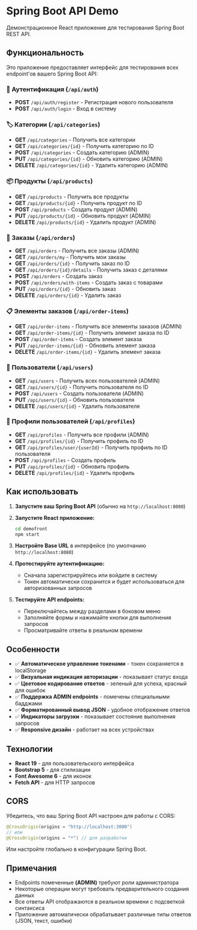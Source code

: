 # Spring Boot API Demo

Демонстрационное React приложение для тестирования Spring Boot REST API.

## Функциональность

Это приложение предоставляет интерфейс для тестирования всех endpoint'ов вашего Spring Boot API:

### 🔐 Аутентификация (`/api/auth`)
- **POST** `/api/auth/register` - Регистрация нового пользователя
- **POST** `/api/auth/login` - Вход в систему

### 🏷️ Категории (`/api/categories`)
- **GET** `/api/categories` - Получить все категории
- **GET** `/api/categories/{id}` - Получить категорию по ID
- **POST** `/api/categories` - Создать категорию (ADMIN)
- **PUT** `/api/categories/{id}` - Обновить категорию (ADMIN)
- **DELETE** `/api/categories/{id}` - Удалить категорию (ADMIN)

### 📦 Продукты (`/api/products`)
- **GET** `/api/products` - Получить все продукты
- **GET** `/api/products/{id}` - Получить продукт по ID
- **POST** `/api/products` - Создать продукт (ADMIN)
- **PUT** `/api/products/{id}` - Обновить продукт (ADMIN)
- **DELETE** `/api/products/{id}` - Удалить продукт (ADMIN)

### 🛒 Заказы (`/api/orders`)
- **GET** `/api/orders` - Получить все заказы (ADMIN)
- **GET** `/api/orders/my` - Получить мои заказы
- **GET** `/api/orders/{id}` - Получить заказ по ID
- **GET** `/api/orders/{id}/details` - Получить заказ с деталями
- **POST** `/api/orders` - Создать заказ
- **POST** `/api/orders/with-items` - Создать заказ с товарами
- **PUT** `/api/orders/{id}` - Обновить заказ
- **DELETE** `/api/orders/{id}` - Удалить заказ

### 📋 Элементы заказов (`/api/order-items`)
- **GET** `/api/order-items` - Получить все элементы заказов (ADMIN)
- **GET** `/api/order-items/{id}` - Получить элемент заказа по ID
- **POST** `/api/order-items` - Создать элемент заказа
- **PUT** `/api/order-items/{id}` - Обновить элемент заказа
- **DELETE** `/api/order-items/{id}` - Удалить элемент заказа

### 👥 Пользователи (`/api/users`)
- **GET** `/api/users` - Получить всех пользователей (ADMIN)
- **GET** `/api/users/{id}` - Получить пользователя по ID
- **POST** `/api/users` - Создать пользователя (ADMIN)
- **PUT** `/api/users/{id}` - Обновить пользователя
- **DELETE** `/api/users/{id}` - Удалить пользователя

### 👤 Профили пользователей (`/api/profiles`)
- **GET** `/api/profiles` - Получить все профили (ADMIN)
- **GET** `/api/profiles/{id}` - Получить профиль по ID
- **GET** `/api/profiles/user/{userId}` - Получить профиль по ID пользователя
- **POST** `/api/profiles` - Создать профиль
- **PUT** `/api/profiles/{id}` - Обновить профиль
- **DELETE** `/api/profiles/{id}` - Удалить профиль

## Как использовать

1. **Запустите ваш Spring Boot API** (обычно на `http://localhost:8080`)

2. **Запустите React приложение:**
   ```bash
   cd demofront
   npm start
   ```

3. **Настройте Base URL** в интерфейсе (по умолчанию `http://localhost:8080`)

4. **Протестируйте аутентификацию:**
   - Сначала зарегистрируйтесь или войдите в систему
   - Токен автоматически сохранится и будет использоваться для авторизованных запросов

5. **Тестируйте API endpoints:**
   - Переключайтесь между разделами в боковом меню
   - Заполняйте формы и нажимайте кнопки для выполнения запросов
   - Просматривайте ответы в реальном времени

## Особенности

- ✅ **Автоматическое управление токенами** - токен сохраняется в localStorage
- ✅ **Визуальная индикация авторизации** - показывает статус входа
- ✅ **Цветовое кодирование ответов** - зеленый для успеха, красный для ошибок
- ✅ **Поддержка ADMIN endpoints** - помечены специальными бадджами
- ✅ **Форматированный вывод JSON** - удобное отображение ответов
- ✅ **Индикаторы загрузки** - показывает состояние выполнения запросов
- ✅ **Responsive дизайн** - работает на всех устройствах

## Технологии

- **React 19** - для пользовательского интерфейса
- **Bootstrap 5** - для стилизации
- **Font Awesome 6** - для иконок
- **Fetch API** - для HTTP запросов

## CORS

Убедитесь, что ваш Spring Boot API настроен для работы с CORS:

```java
@CrossOrigin(origins = "http://localhost:3000")
// или
@CrossOrigin(origins = "*") // для разработки
```

Или настройте глобально в конфигурации Spring Boot.

## Примечания

- Endpoints помеченные **(ADMIN)** требуют роли администратора
- Некоторые операции могут требовать предварительного создания данных
- Все ответы API отображаются в реальном времени с подсветкой синтаксиса
- Приложение автоматически обрабатывает различные типы ответов (JSON, текст, ошибки) 